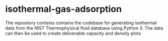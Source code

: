 # isothermal-gas-adsorption
The repository contains contains the codebase for generating isothermal data from the NIST
Thermophysical fluid database using Python 3. The data can then be used to create deliverable
capacity and density plots
